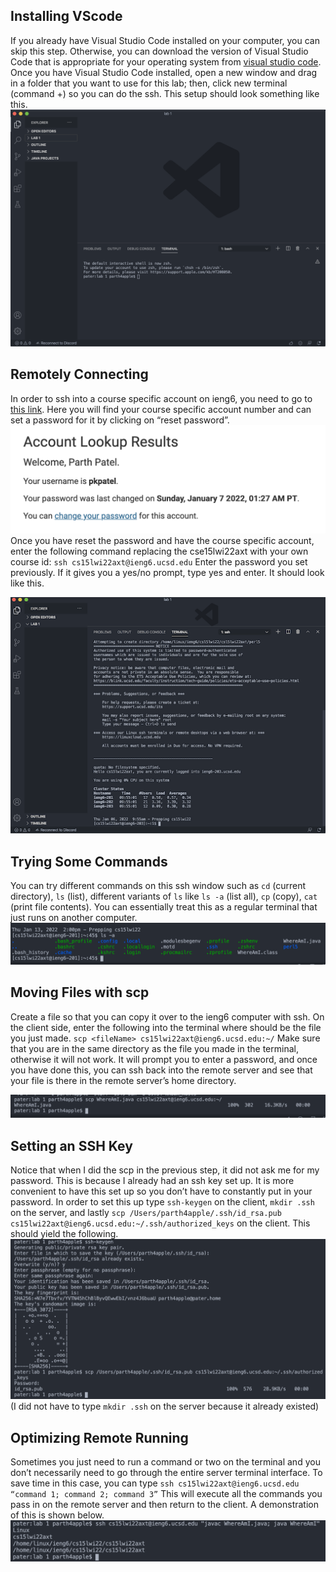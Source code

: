 ## Installing VScode

If you already have Visual Studio Code installed on your computer, you can skip this step. Otherwise, you can download the version of Visual Studio Code that is appropriate for your operating system from [visual studio code](https://code.visualstudio.com/).
Once you have Visual Studio Code installed, open a new window and drag in a folder that you want to use for this lab; then, click new terminal (command +) so you can do the ssh. This setup should look something like this.
![Image](./labreport1images/img1.png)

## Remotely Connecting

In order to ssh into a course specific account on ieng6, you need to go to [this link](https://sdacs.ucsd.edu/~icc/index.php). Here you will find your course specific account number and can set a password for it by clicking on “reset password”.
![Image](./labreport1images/img2.png)
Once you have reset the password and have the course specific account, enter the following command replacing the cse15lwi22axt with your own course id:
`ssh cs15lwi22axt@ieng6.ucsd.edu`
Enter the password you set previously. If it gives you a yes/no prompt, type yes and enter. It should look like this.


![Image](./labreport1images/img3.png)


## Trying Some Commands

You can try different commands on this ssh window such as `cd` (current directory), `ls` (list), different variants of `ls` like `ls -a` (list all), `cp` (copy), `cat` (print file contents). You can essentially treat this as a regular terminal that just runs on another computer.
![Image](./labreport1images/img4.png)


## Moving Files with scp

Create a file so that you can copy it over to the ieng6 computer with ssh. On the client side, enter the following into the terminal where <fileName> should be the file you just made. 
`scp <fileName> cs15lwi22axt@ieng6.ucsd.edu:~/`
Make sure that you are in the same directory as the file you made in the terminal, otherwise it will not work. It will prompt you to enter a password, and once you have done this, you can ssh back into the remote server and see that your file is there in the remote server’s home directory. 

![Image](./labreport1images/img5.png)


## Setting an SSH Key

Notice that when I did the scp in the previous step, it did not ask me for my password. This is because I already had an ssh key set up. It is more convenient to have this set up so you don’t have to constantly put in your password. In order to set this up type `ssh-keygen` on the client, `mkdir .ssh` on the server, and lastly `scp /Users/parth4apple/.ssh/id_rsa.pub cs15lwi22axt@ieng6.ucsd.edu:~/.ssh/authorized_keys` on the client.
This should yield the following.
![Image](./labreport1images/img6.png)
(I did not have to type `mkdir .ssh` on the server because it already existed)

## Optimizing Remote Running
Sometimes you just need to run a command or two on the terminal and you don’t necessarily need to go through the entire server terminal interface. To save time in this case, you can type 
`ssh cs15lwi22axt@ieng6.ucsd.edu “command 1; command 2; command 3”`
This will execute all the commands you pass in on the remote server and then return to the client. A demonstration of this is shown below.
![Image](./labreport1images/img7.png)


